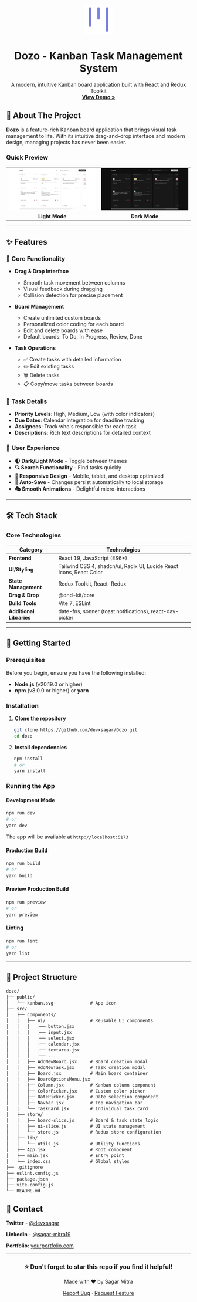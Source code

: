 <div align="center">
  <img src="./public/kanban.svg" alt="Dozo Logo" width="80" height="80">
  
  # Dozo - Kanban Task Management System
  
  <p align="center">
    A modern, intuitive Kanban board application built with React and Redux Toolkit
    <br />
    <a href="https://dozo-dxs.vercel.app/"><strong>View Demo »</strong></a>
  </p>

</div>


## 🎯 About The Project


**Dozo** is a feature-rich Kanban board application that brings visual task management to life. With its intuitive drag-and-drop interface and modern design, managing projects has never been easier.


### Quick Preview

<table>
  <tr>
    <td><img src="./public/dozo.png" alt="Light Mode" width="400"/></td>
    <td><img src="./public/dozo_dark_mode.png" alt="Dark Mode" width="400"/></td>
  </tr>
  <tr>
    <td align="center"><b>Light Mode</b></td>
    <td align="center"><b>Dark Mode</b></td>
  </tr>
</table>

---

## ✨ Features

### 🎯 Core Functionality

- **Drag & Drop Interface**
  - Smooth task movement between columns
  - Visual feedback during dragging
  - Collision detection for precise placement

- **Board Management**
  - Create unlimited custom boards
  - Personalized color coding for each board
  - Edit and delete boards with ease
  - Default boards: To Do, In Progress, Review, Done

- **Task Operations**
  - ✅ Create tasks with detailed information
  - ✏️ Edit existing tasks
  - 🗑️ Delete tasks
  - 📋 Copy/move tasks between boards

### 📝 Task Details

- **Priority Levels**: High, Medium, Low (with color indicators)
- **Due Dates**: Calendar integration for deadline tracking
- **Assignees**: Track who's responsible for each task
- **Descriptions**: Rich text descriptions for detailed context

### 🎨 User Experience

- **🌓 Dark/Light Mode** - Toggle between themes
- **🔍 Search Functionality** - Find tasks quickly
- **📱 Responsive Design** - Mobile, tablet, and desktop optimized
- **💾 Auto-Save** - Changes persist automatically to local storage
- **🎭 Smooth Animations** - Delightful micro-interactions

---

## 🛠️ Tech Stack

### Core Technologies

| Category | Technologies |
|-----------|---------------|
| **Frontend** | React 19, JavaScript (ES6+) |
| **UI/Styling** | Tailwind CSS 4, shadcn/ui, Radix UI, Lucide React Icons, React Color |
| **State Management** | Redux Toolkit, React-Redux |
| **Drag & Drop** | @dnd-kit/core |
| **Build Tools** | Vite 7, ESLint |
| **Additional Libraries** | date-fns, sonner (toast notifications), react-day-picker |

---

## 🚀 Getting Started

### Prerequisites

Before you begin, ensure you have the following installed:

- **Node.js** (v20.19.0 or higher)
- **npm** (v8.0.0 or higher) or **yarn**

### Installation

1. **Clone the repository**
```bash
   git clone https://github.com/devxsagar/Dozo.git
   cd dozo
```

2. **Install dependencies**
```bash
   npm install
   # or
   yarn install
```

### Running the App

#### Development Mode
```bash
npm run dev
# or
yarn dev
```

The app will be available at `http://localhost:5173`

#### Production Build
```bash
npm run build
# or
yarn build
```

#### Preview Production Build
```bash
npm run preview
# or
yarn preview
```

#### Linting
```bash
npm run lint
# or
yarn lint
```

---

## 📁 Project Structure
```
dozo/
├── public/
│   └── kanban.svg              # App icon
├── src/
│   ├── components/
│   │   ├── ui/                 # Reusable UI components
│   │   │   ├── button.jsx
│   │   │   ├── input.jsx
│   │   │   ├── select.jsx
│   │   │   ├── calendar.jsx
│   │   │   ├── textarea.jsx
│   │   │   └── ...
│   │   ├── AddNewBoard.jsx     # Board creation modal
│   │   ├── AddNewTask.jsx      # Task creation modal
│   │   ├── Board.jsx           # Main board container
│   │   ├── BoardOptionsMenu.jsx
│   │   ├── Column.jsx          # Kanban column component
│   │   ├── ColorPicker.jsx     # Custom color picker
│   │   ├── DatePicker.jsx      # Date selection component
│   │   ├── Navbar.jsx          # Top navigation bar
│   │   └── TaskCard.jsx        # Individual task card
│   ├── store/
│   │   ├── board-slice.js      # Board & task state logic
│   │   ├── ui-slice.js         # UI state management
│   │   └── store.js            # Redux store configuration
│   ├── lib/
│   │   └── utils.js            # Utility functions
│   ├── App.jsx                 # Root component
│   ├── main.jsx                # Entry point
│   └── index.css               # Global styles
├── .gitignore
├── eslint.config.js
├── package.json
├── vite.config.js
└── README.md
```

## 📧 Contact

**Twitter** - [@devxsagar](https://x.com/devxsagar)

**Linkedin** - [@sagar-mitra19](https://www.linkedin.com/in/sagar-mitra19/)

**Portfolio:** [yourportfolio.com](https://yourportfolio.com)

---

<div align="center">
  
  ### ⭐ Don't forget to star this repo if you find it helpful!
  
  Made with ❤️ by Sagar Mitra
  
  [Report Bug](https://github.com/yourusername/dozo/issues) · [Request Feature](https://github.com/yourusername/dozo/issues)

</div>
